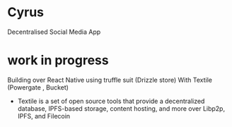 # Cyrus
Decentralised Social Media App

# work in progress
Building over React Native using truffle suit (Drizzle store)
With Textile (Powergate , Bucket) 
- Textile is a set of open source tools that provide a decentralized database, IPFS-based storage, content hosting, and more over Libp2p, IPFS, and Filecoin


